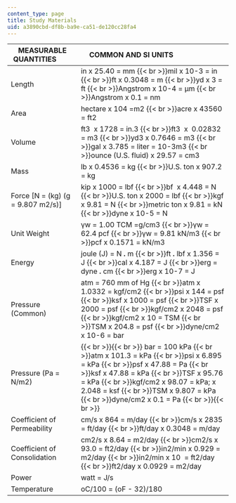 ```yaml
---
content_type: page
title: Study Materials
uid: a3890cbd-df8b-ba9e-ca51-de120cc28fa4
---
```


| MEASURABLE QUANTITIES         | COMMON AND SI UNITS                        |
| --- | --- |
| Length | in x 25.40 = mm  {{< br >}}mil x 10\-3 = in  {{< br >}}ft x 0.3048 = m  {{< br >}}yd x 3 = ft  {{< br >}}Angstrom x 10\-4 = µm  {{< br >}}Angstrom x 0.1 = nm |
| Area | hectare x 104 =m2  {{< br >}}acre x 43560 = ft2 |
| Volume | ft3  x 1728 = in.3  {{< br >}}ft3  x  0.02832 = m3  {{< br >}}yd3 x 0.7646 = m3  {{< br >}}gal x 3.785 = liter = 10\-3m3  {{< br >}}ounce (U.S. fluid) x 29.57 = cm3 |
| Mass | lb x 0.4536 = kg  {{< br >}}U.S. ton x 907.2 = kg |
| Force \[N = (kg) (g = 9.807 m2/s)\] | kip x 1000 = lbf  {{< br >}}bf  x 4.448 = N  {{< br >}}U.S. ton x 2000 = lbf  {{< br >}}kgf x 9.81 = N  {{< br >}}metric ton x 9.81 = kN  {{< br >}}dyne x 10\-5 = N |
| Unit Weight | γw = 1.00 TCM =g/cm3  {{< br >}}γw = 62.4 pcf  {{< br >}}γw = 9.81 kN/m3  {{< br >}}pcf x 0.1571 = kN/m3 |
| Energy | joule (J) = N **.** m  {{< br >}}ft **.** lbf x 1.356 = J  {{< br >}}cal x 4.187 = J  {{< br >}}erg = dyne **.** cm  {{< br >}}erg x 10\-7 = J |
| Pressure (Common) | atm = 760 mm of Hg  {{< br >}}atm x 1.0332 = kgf/cm2  {{< br >}}psi x 144 = psf  {{< br >}}ksf x 1000 = psf  {{< br >}}TSF x 2000 = psf  {{< br >}}kgf/cm2 x 2048 = psf  {{< br >}}kgf/cm2 x 10 = TSM  {{< br >}}TSM x 204.8 = psf  {{< br >}}dyne/cm2 x 10\-6 = bar |
| Pressure (Pa = N/m2) |  {{< br >}}{{< br >}} bar = 100 kPa  {{< br >}}atm x 101.3 = kPa  {{< br >}}psi x 6.895 = kPa  {{< br >}}psf x 47.88 = Pa  {{< br >}}ksf x 47.88 = kPa  {{< br >}}TSF x 95.76 = kPa  {{< br >}}kgf/cm2 x 98.07 = kPa; x 2.048 = ksf  {{< br >}}TSM x 9.807 = kPa  {{< br >}}dyne/cm2 x 0.1 = Pa {{< br >}}{{< br >}}  |
| Coefficient of Permeability | cm/s x 864 = m/day  {{< br >}}cm/s x 2835 = ft/day  {{< br >}}ft/day x 0.3048 = m/day |
| Coefficient of Consolidation | cm2/s x 8.64 = m2/day  {{< br >}}cm2/s x 93.0 = ft2/day  {{< br >}}in2/min x 0.929 = m2/day  {{< br >}}in2/min x 10  = ft2/day  {{< br >}}ft2/day x 0.0929 = m2/day |
| Power | watt = J/s |
| Temperature | oC/100 = (oF - 32)/180